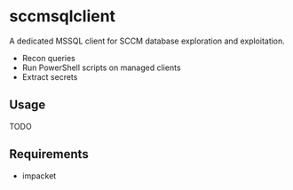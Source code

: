 # sccmsqlclient

A dedicated MSSQL client for SCCM database exploration and exploitation.
- Recon queries
- Run PowerShell scripts on managed clients
- Extract secrets

## Usage 

TODO

## Requirements
- impacket